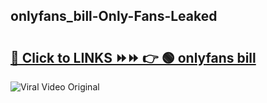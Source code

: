 
 ## onlyfans_bill-Only-Fans-Leaked

# <h2><a href="https://clipsfans.com/onlyfans_bill&ref=git">🔗 Click to LINKS ⏩⏩ 👉 🟢 onlyfans bill </a></h2>

<a href="https://clipsfans.com/onlyfans_bill&ref=git" rel="nofollow" data-target="animated-image.originalLink"><img src="https://i.ibb.co.com/xMMVF88/686577567.gif" alt="Viral Video Original" style="max-width: 100%; display: inline-block;" data-target="animated-image.originalImage"></a>
